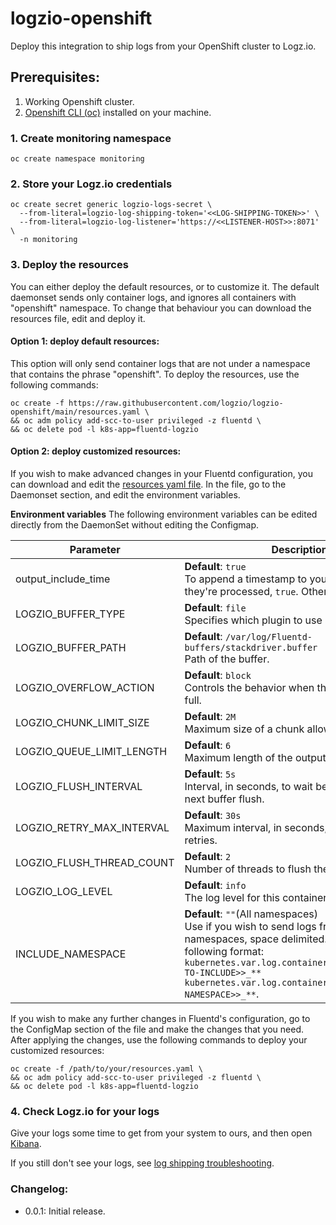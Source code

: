 # logzio-openshift
Deploy this integration to ship logs from your OpenShift cluster to Logz.io.

## Prerequisites:
1. Working Openshift cluster.
2. [Openshift CLI (oc)](https://docs.openshift.com/container-platform/4.8/cli_reference/openshift_cli/getting-started-cli.html) installed on your machine.

### 1. Create monitoring namespace

```shell
oc create namespace monitoring
```

### 2. Store your Logz.io credentials

```shell
oc create secret generic logzio-logs-secret \
  --from-literal=logzio-log-shipping-token='<<LOG-SHIPPING-TOKEN>>' \
  --from-literal=logzio-log-listener='https://<<LISTENER-HOST>>:8071' \
  -n monitoring
```

### 3. Deploy the resources
You can either deploy the default resources, or to customize it.
The default daemonset sends only container logs, and ignores all containers with "openshift" namespace.
To change that behaviour you can download the resources file, edit and deploy it.

#### Option 1: deploy default resources:
This option will only send container logs that are not under a namespace that contains the phrase "openshift".
To deploy the resources, use the following commands:
```shell
oc create -f https://raw.githubusercontent.com/logzio/logzio-openshift/main/resources.yaml \
&& oc adm policy add-scc-to-user privileged -z fluentd \
&& oc delete pod -l k8s-app=fluentd-logzio
```

#### Option 2: deploy customized resources:
If you wish to make advanced changes in your Fluentd configuration, you can download and edit the  [resources yaml file](https://raw.githubusercontent.com/logzio/logzio-openshift/main/resources.yaml).
In the file, go to the Daemonset section, and edit the environment variables.

**Environment variables**
The following environment variables can be edited directly from the DaemonSet without editing the Configmap.

| Parameter | Description |
|---|---|
| output_include_time | **Default**: `true` <br>  To append a timestamp to your logs when they're processed, `true`. Otherwise, `false`. |
| LOGZIO_BUFFER_TYPE | **Default**: `file` <br>  Specifies which plugin to use as the backend. |
| LOGZIO_BUFFER_PATH | **Default**: `/var/log/Fluentd-buffers/stackdriver.buffer` <br>  Path of the buffer. |
| LOGZIO_OVERFLOW_ACTION | **Default**: `block` <br>  Controls the behavior when the queue becomes full. |
| LOGZIO_CHUNK_LIMIT_SIZE | **Default**: `2M` <br>  Maximum size of a chunk allowed |
| LOGZIO_QUEUE_LIMIT_LENGTH | **Default**: `6` <br>  Maximum length of the output queue. |
| LOGZIO_FLUSH_INTERVAL | **Default**: `5s` <br>  Interval, in seconds, to wait before invoking the next buffer flush. |
| LOGZIO_RETRY_MAX_INTERVAL | **Default**: `30s` <br>  Maximum interval, in seconds, to wait between retries. |
| LOGZIO_FLUSH_THREAD_COUNT | **Default**: `2` <br>  Number of threads to flush the buffer. |
| LOGZIO_LOG_LEVEL | **Default**: `info` <br> The log level for this container. |
| INCLUDE_NAMESPACE | **Default**: `""`(All namespaces) <br> Use if you wish to send logs from specific k8s namespaces, space delimited. Should be in the following format: <br> `kubernetes.var.log.containers.**_<<NAMESPACE-TO-INCLUDE>>_** kubernetes.var.log.containers.**_<<ANOTHER-NAMESPACE>>_**`. |

If you wish to make any further changes in Fluentd's configuration, go to the ConfigMap section of the file and make the changes that you need.
After applying the changes, use the following commands to deploy your customized resources:

```shell
oc create -f /path/to/your/resources.yaml \
&& oc adm policy add-scc-to-user privileged -z fluentd \
&& oc delete pod -l k8s-app=fluentd-logzio
```

### 4.  Check Logz.io for your logs

Give your logs some time to get from your system to ours,
and then open [Kibana](https://app.logz.io/#/dashboard/kibana).

If you still don't see your logs,
see [log shipping troubleshooting](https://docs.logz.io/user-guide/log-shipping/log-shipping-troubleshooting.html).

### Changelog:
- 0.0.1: Initial release.